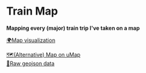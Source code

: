 # Train Map

**Mapping every (major) train trip I've taken on a map**


[🌍Map visualization](https://helloimbernardo.github.io/train-map/)

[🗺️(Alternative) Map on uMap](http://u.osmfr.org/m/947323/)  
[💾Raw geojson data](./src/geojson/trains.geojson)
